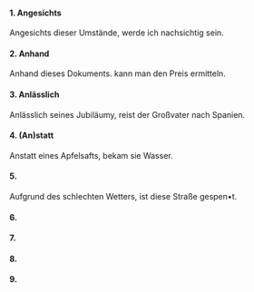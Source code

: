 #### 1. Angesichts
Angesichts dieser Umstände, werde ich nachsichtig sein.
#### 2. Anhand
Anhand dieses Dokuments. kann man den Preis ermitteln.
#### 3. Anlässlich
Anlässlich seines Jubiläumy, reist der Großvater nach Spanien.
#### 4. (An)statt
Anstatt eines Apfelsafts, bekam sie Wasser.
#### 5.
Aufgrund des schlechten Wetters, ist diese Straße gespen•t.
#### 6.
#### 7.
#### 8.
#### 9.


